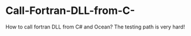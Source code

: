 # Call-Fortran-DLL-from-C-
How to call fortran DLL from C# and Ocean? The testing path is very hard!
